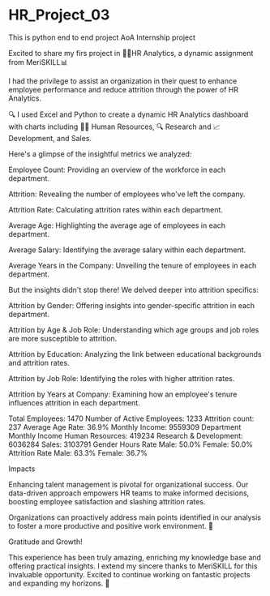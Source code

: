 # HR_Project_03

This is python end to end project
AoA
Internship project

Excited to share my firs project in 👨‍💼HR Analytics, a dynamic assignment from MeriSKILL📊

I had the privilege to assist an organization in their quest to enhance employee performance and reduce attrition through the power of HR Analytics.

🔍 I used Excel and Python to create a dynamic HR Analytics dashboard with charts including 👨‍💼 Human Resources, 🔍 Research and 📈 Development, and Sales.

 Here's a glimpse of the insightful metrics we analyzed:

 Employee Count: Providing an overview of the workforce in each department.

 Attrition: Revealing the number of employees who've left the company.

 Attrition Rate: Calculating attrition rates within each department.

 Average Age: Highlighting the average age of employees in each department.

 Average Salary: Identifying the average salary within each department.

 Average Years in the Company: Unveiling the tenure of employees in each department.

But the insights didn't stop there! We delved deeper into attrition specifics:

 Attrition by Gender: Offering insights into gender-specific attrition in each department.

 Attrition by Age & Job Role: Understanding which age groups and job roles are more susceptible to attrition.

 Attrition by Education: Analyzing the link between educational backgrounds and attrition rates.

 Attrition by Job Role: Identifying the roles with higher attrition rates.

 Attrition by Years at Company: Examining how an employee's tenure influences attrition in each department.

Total Employees: 1470
Number of Active Employees: 1233
Attrition count: 237
Average Age Rate: 36.9%
Monthly Income: 9559309
Department Monthly Income
Human Resources: 419234
Research & Development: 6036284
Sales: 3103791
Gender Hours Rate
Male: 50.0%
Female: 50.0%
Attrition Rate
Male: 63.3%
Female: 36.7%

Impacts

Enhancing talent management is pivotal for organizational success. Our data-driven approach empowers HR teams to make informed decisions, boosting employee satisfaction and slashing attrition rates.

Organizations can proactively address main points identified in our analysis to foster a more productive and positive work environment. 🤝

 Gratitude and Growth!

This experience has been truly amazing, enriching my knowledge base and offering practical insights. I extend my sincere thanks to MeriSKILL for this invaluable opportunity. Excited to continue working on fantastic projects and expanding my horizons. 🙏
